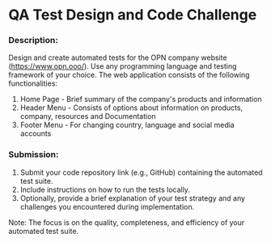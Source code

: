 # QA Test Design and Code Challenge

### Description: 

Design and create automated tests for the OPN company website (https://www.opn.ooo/). Use any programming language and testing framework of your choice. The web application consists of the following functionalities:

1. Home Page - Brief summary of the company's products and information
2. Header Menu - Consists of options about information on products, company, resources and Documentation
3. Footer Menu - For changing country, language and social media accounts

### Submission:

1. Submit your code repository link (e.g., GitHub) containing the automated test suite.
2. Include instructions on how to run the tests locally.
3. Optionally, provide a brief explanation of your test strategy and any challenges you encountered during implementation.

Note: The focus is on the quality, completeness, and efficiency of your automated test suite.



